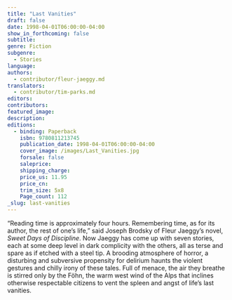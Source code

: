 ```yaml
---
title: "Last Vanities"
draft: false
date: 1998-04-01T06:00:00-04:00
show_in_forthcoming: false
subtitle:
genre: Fiction
subgenre:
  - Stories
language:
authors:
  - contributor/fleur-jaeggy.md
translators:
  - contributor/tim-parks.md
editors:
contributors:
featured_image:
description:
editions:
  - binding: Paperback
    isbn: 9780811213745
    publication_date: 1998-04-01T06:00:00-04:00
    cover_image: /images/Last_Vanities.jpg
    forsale: false
    saleprice:
    shipping_charge:
    price_us: 11.95
    price_cn:
    trim_size: 5x8
    Page_count: 112
_slug: last-vanities
---
```


“Reading time is approximately four hours. Remembering time, as for its author, the rest of one’s life,” said Joseph Brodsky of Fleur Jaeggy’s novel, _Sweet Days of Discipline_. Now Jaeggy has come up with seven stories, each at some deep level in dark complicity with the others, all as terse and spare as if etched with a steel tip. A brooding atmosphere of horror, a disturbing and subversive propensity for delirium haunts the violent gestures and chilly irony of these tales. Full of menace, the air they breathe is stirred only by the Föhn, the warm west wind of the Alps that inclines otherwise respectable citizens to vent the spleen and angst of life’s last vanities.

